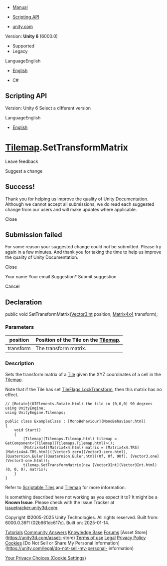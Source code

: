 [ ]()

  * [Manual](../Manual/index.html)
  * [Scripting API](../ScriptReference/index.html)

  * [unity.com](https://unity.com/)

Version: **Unity 6** (6000.0)

  * Supported
  * Legacy

LanguageEnglish

  * [English]()

  * C#

[ ](https://docs.unity3d.com)

## Scripting API

Version: Unity 6 Select a different version

LanguageEnglish

  * [English]()

#  [Tilemap](Tilemaps.Tilemap.html).SetTransformMatrix

Leave feedback

Suggest a change

## Success!

Thank you for helping us improve the quality of Unity Documentation. Although
we cannot accept all submissions, we do read each suggested change from our
users and will make updates where applicable.

Close

## Submission failed

For some reason your suggested change could not be submitted. Please <a>try
again</a> in a few minutes. And thank you for taking the time to help us
improve the quality of Unity Documentation.

Close

Your name Your email Suggestion* Submit suggestion

Cancel

[ ]()

## Declaration

public void SetTransformMatrix([Vector3Int](Vector3Int.html) position,
[Matrix4x4](Matrix4x4.html) transform);

### Parameters

position | Position of the Tile on the [Tilemap](Tilemaps.Tilemap.html).  
---|---  
transform | The transform matrix.  
  
### Description

Sets the transform matrix of a [Tile](Tilemaps.Tile.html) given the XYZ
coordinates of a cell in the [Tilemap](Tilemaps.Tilemap.html).

Note that if the Tile has set
[TileFlags.LockTransform](Tilemaps.TileFlags.LockTransform.html), then this
matrix has no effect.

    
    
    // [Rotate](UIElements.Rotate.html) the tile in (0,0,0) 90 degrees
    using UnityEngine;
    using UnityEngine.Tilemaps;  
      
    public class ExampleClass : [MonoBehaviour](MonoBehaviour.html)
    {
        void Start()
        {
            [Tilemap](Tilemaps.Tilemap.html) tilemap = GetComponent<[Tilemap](Tilemaps.Tilemap.html)>();
            [Matrix4x4](Matrix4x4.html) matrix = [Matrix4x4.TRS](Matrix4x4.TRS.html)([Vector3.zero](Vector3-zero.html), [Quaternion.Euler](Quaternion.Euler.html)(0f, 0f, 90f), [Vector3.one](Vector3-one.html));
            tilemap.SetTransformMatrix(new [Vector3Int](Vector3Int.html)(0, 0, 0), matrix);
        }
    }
    

Refer to [Scriptable Tiles](../Manual/Tilemap-ScriptableTiles-TileBase.html)
and [Tilemap](../Manual/class-Tilemap.html) for more information.

Is something described here not working as you expect it to? It might be a
**Known Issue**. Please check with the Issue Tracker at
[issuetracker.unity3d.com](https://issuetracker.unity3d.com).

Copyright ©2005-2025 Unity Technologies. All rights reserved. Built from:
6000.0.36f1 (02b661dc617c). Built on: 2025-01-14.

[Tutorials](https://unity3d.com/learn) [Community
Answers](https://answers.unity3d.com) [Knowledge
Base](https://support.unity3d.com/hc/en-us)
[Forums](https://forum.unity3d.com) [Asset Store](https://unity3d.com/asset-
store) [Terms of use](https://docs.unity3d.com/Manual/TermsOfUse.html)
[Legal](https://unity.com/legal) [Privacy
Policy](https://unity.com/legal/privacy-policy)
[Cookies](https://unity.com/legal/cookie-policy) [Do Not Sell or Share My
Personal Information](https://unity.com/legal/do-not-sell-my-personal-
information)

[Your Privacy Choices (Cookie Settings)](javascript:void\(0\);)

